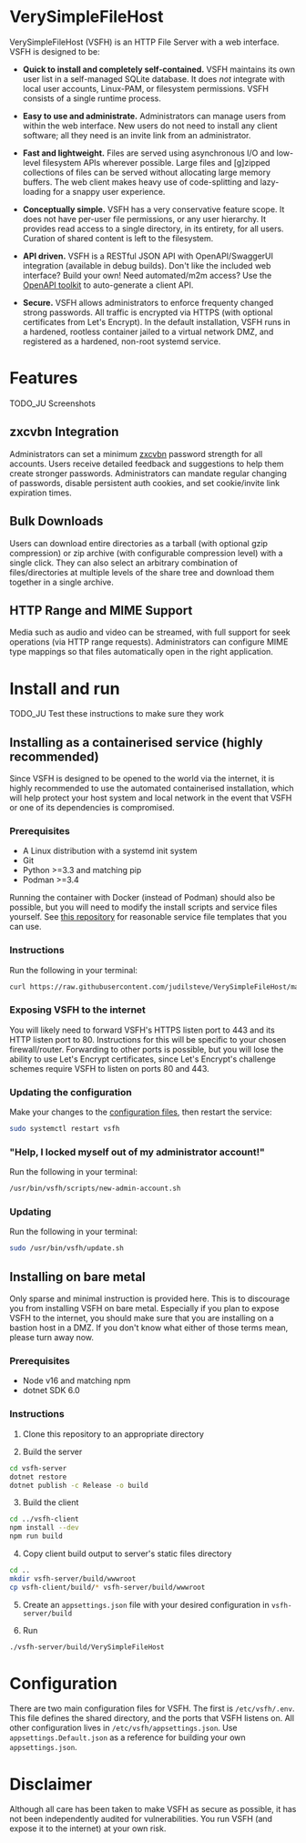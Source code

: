 # VerySimpleFileHost

VerySimpleFileHost (VSFH) is an HTTP File Server with a web interface. VSFH is designed to be:

 - **Quick to install and completely self-contained.** VSFH maintains its own user list in a self-managed SQLite database. It does *not* integrate with local user accounts, Linux-PAM, or filesystem permissions. VSFH consists of a single runtime process.

 - **Easy to use and administrate.** Administrators can manage users from within the web interface. New users do not need to install any client software; all they need is an invite link from an administrator.

  - **Fast and lightweight.** Files are served using asynchronous I/O and low-level filesystem APIs wherever possible. Large files and \[g\]zipped collections of files can be served without allocating large memory buffers. The web client makes heavy use of code-splitting and lazy-loading for a snappy user experience.

  - **Conceptually simple.** VSFH has a very conservative feature scope. It does not have per-user file permissions, or any user hierarchy. It provides read access to a single directory, in its entirety, for all users. Curation of shared content is left to the filesystem.

  - **API driven.** VSFH is a RESTful JSON API with OpenAPI/SwaggerUI integration (available in debug builds). Don't like the included web interface? Build your own! Need automated/m2m access? Use the [OpenAPI toolkit](https://github.com/judilsteve/marvel-test/blob/master/openapi-generator-cli) to auto-generate a client API.

  - **Secure.** VSFH allows administrators to enforce frequenty changed strong passwords. All traffic is encrypted via HTTPS (with optional certificates from Let's Encrypt). In the default installation, VSFH runs in a hardened, rootless container jailed to a virtual network DMZ, and registered as a hardened, non-root systemd service.

# Features
TODO_JU Screenshots

## zxcvbn Integration
Administrators can set a minimum [zxcvbn](https://github.com/dropbox/zxcvbn) password strength for all accounts. Users receive detailed feedback and suggestions to help them create stronger passwords. Administrators can mandate regular changing of passwords, disable persistent auth cookies, and set cookie/invite link expiration times.

## Bulk Downloads
Users can download entire directories as a tarball (with optional gzip compression) or zip archive (with configurable compression level) with a single click. They can also select an arbitrary combination of files/directories at multiple levels of the share tree and download them together in a single archive.

## HTTP Range and MIME Support
Media such as audio and video can be streamed, with full support for seek operations (via HTTP range requests). Administrators can configure MIME type mappings so that files automatically open in the right application.

# Install and run
TODO_JU Test these instructions to make sure they work

## Installing as a containerised service (highly recommended)
Since VSFH is designed to be opened to the world via the internet, it is highly recommended to use the automated containerised installation, which will help protect your host system and local network in the event that VSFH or one of its dependencies is compromised.

### Prerequisites
 - A Linux distribution with a systemd init system
 - Git
 - Python >=3.3 and matching pip
 - Podman >=3.4

Running the container with Docker (instead of Podman) should also be possible, but you will need to modify the install scripts and service files yourself. See [this repository](https://github.com/MiGoller/dc-systemd-template) for reasonable service file templates that you can use.

### Instructions
Run the following in your terminal:

```bash
curl https://raw.githubusercontent.com/judilsteve/VerySimpleFileHost/main/bootstrap.sh | sudo bash
```

### Exposing VSFH to the internet
You will likely need to forward VSFH's HTTPS listen port to 443 and its HTTP listen port to 80. Instructions for this will be specific to your chosen firewall/router. Forwarding to other ports is possible, but you will lose the ability to use Let's Encrypt certificates, since Let's Encrypt's challenge schemes require VSFH to listen on ports 80 and 443.

### Updating the configuration
Make your changes to the [configuration files](#configuration), then restart the service:

```bash
sudo systemctl restart vsfh
```

### "Help, I locked myself out of my administrator account!"
Run the following in your terminal:
```bash
/usr/bin/vsfh/scripts/new-admin-account.sh
```

### Updating
Run the following in your terminal:

```bash
sudo /usr/bin/vsfh/update.sh
```

## Installing on bare metal
Only sparse and minimal instruction is provided here. This is to discourage you from installing VSFH on bare metal. Especially if you plan to expose VSFH to the internet, you should make sure that you are installing on a bastion host in a DMZ. If you don't know what either of those terms mean, please turn away now.

### Prerequisites
- Node v16 and matching npm
- dotnet SDK 6.0

### Instructions

1. Clone this repository to an appropriate directory

2. Build the server
```bash
cd vsfh-server
dotnet restore
dotnet publish -c Release -o build
```

3. Build the client
```bash
cd ../vsfh-client
npm install --dev
npm run build
```

4. Copy client build output to server's static files directory
```bash
cd ..
mkdir vsfh-server/build/wwwroot
cp vsfh-client/build/* vsfh-server/build/wwwroot
```

5. Create an `appsettings.json` file with your desired configuration in `vsfh-server/build`

6. Run
```bash
./vsfh-server/build/VerySimpleFileHost
```

# Configuration

There are two main configuration files for VSFH. The first is `/etc/vsfh/.env`. This file defines the shared directory, and the ports that VSFH listens on.
All other configuration lives in `/etc/vsfh/appsettings.json`. Use `appsettings.Default.json` as a reference for building your own `appsettings.json`.

# Disclaimer
Although all care has been taken to make VSFH as secure as possible, it has not been independently audited for vulnerabilities. You run VSFH (and expose it to the internet) at your own risk.